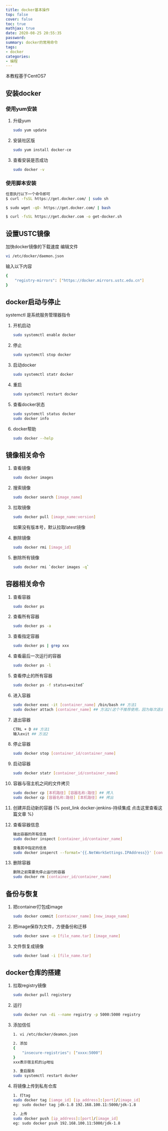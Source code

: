 ```yaml
---
title: docker基本操作
top: false
cover: false
toc: true
mathjax: true
date: 2020-08-25 20:55:35
password:
summary: docker的常用命令
tags:
- docker
categories:
- 编程
---
```


本教程基于CentOS7

## 安装docker

### 使用yum安装

1. 升级yum

    ```bash
    sudo yum update
    ```

2. 安装社区版

    ```bash
    sudo yum install docker-ce
    ```

3. 查看安装是否成功

    ``` bash
    sudo docker -v
    ```

### 使用脚本安装

```bash
任意执行以下一个命令即可
$ curl -fsSL https://get.docker.com/ | sudo sh

$ sudo wget -qO- https://get.docker.com/ | bash

$ curl -fsSL https://get.docker.com -o get-docker.sh
```

## 设置USTC镜像

加快docker镜像的下载速度
编辑文件

```bash
vi /etc/docker/daemon.json
```

输入以下内容

```bash
{
    "registry-mirrors": ["https://docker.mirrors.ustc.edu.cn"]
}
```

## docker启动与停止

systemctl 是系统服务管理器指令

1. 开机启动

    ```bash
    sudo systemctl enable docker
    ```

2. 停止

    ```bash
    sudo systemctl stop docker
    ```

3. 启动docker

    ```bash
    sudo systemctl statr docker
    ```

4. 重启

    ```bash
    sudo systemctl restart docker
    ```

5. 查看docker状态

    ```bash
    sudo systemctl status docker
    sudo docker info
    ```

6. docker帮助

    ```bash
    sudo docker --help
    ```

## 镜像相关命令

1. 查看镜像

    ``` bash
    sudo docker images
    ```

2. 搜索镜像

    ``` bash
    sudo docker search [image_name]
    ```

3. 拉取镜像

    ``` bash
    sudo docker pull [image_name:version]
    ```

    如果没有版本号，默认拉取latest镜像

4. 删除镜像

    ``` bash
    sudo docker rmi [image_id]
    ```

5. 删除所有镜像

    ``` bash
    sudo docker rmi `docker images -q`
    ```

## 容器相关命令

1. 查看容器

    ``` bash
    sudo docker ps
    ```

2. 查看所有容器

    ``` bash
    sudo docker ps -a
    ```

3. 查看指定容器

    ``` bash
    sudo docker ps | grep xxx
    ```

4. 查看最后一次运行的容器

    ``` bash
    sudo docker ps -l
    ```

5. 查看停止的所有容器

    ``` bash
    sudo docker ps -f status=exited`
    ```

6. 进入容器

    ``` bash
    sudo docker exec -it [container_name] /bin/bash ## 方法1
    sudo docker attach [container_name] ## 方法2(这个不推荐使用，因为每次退出终端，container就停止运行了)
    ```

7. 退出容器

    ``` bash
    CTRL + D ## 方法1
    输入exit ## 方法2
    ```

8. 停止容器

    ``` bash
    sudo docker stop [container_id/container_name]
    ```

9. 启动容器

    ``` bash
    sudo docker statr [container_id/container_name]
    ```

10. 容器与宿主机之间的文件拷贝

    ``` bash
    sudo docker cp [本机路径] [容器名称:路径] ## 拷入
    sudo docker cp [容器名称:路径] [本机路径] ## 拷出
    ```

11. 创建并启动新的容器
    {% post_link docker-jenkins-持续集成 点击这里查看这篇文章 %}

12. 查看容器信息

    ``` bash
    输出容器的所有信息
    sudo docker inspect [container_id/container_name]

    查看其中指定的信息
    sudo docker insperct --format='{{.NetWorkSettings.IPAddress}}' [container_id/container_name]
    ```

13. 删除容器

    ``` bash
    删除之前需要先停止运行的容器
    sudo docker rm [container_id/container_name]
    ```

## 备份与恢复

1. 把container打包成image

    ``` bash
    sudo docker commit [container_name] [new_image_name]
    ```

2. 把image保存为文件，方便备份和迁移

    ``` bash
    sudo docker save -o [file_name.tar] [image_name]
    ```

3. 文件恢复成镜像

    ``` bash
    sudo docker load -i [file_name.tar]
    ```

## docker仓库的搭建

1. 拉取registry镜像

    ``` bash
    sudo docker pull registery
    ```

2. 运行

    ``` bash
    sudo docker run -di --name registry -p 5000:5000 registry
    ```

3. 添加信任

    ``` bash
    1. vi /etc/docker/deamon.json

    2. 添加
    {
        "insecure-registries": ["xxxx:5000"]
    }
    xxx表示宿主机的ip地址

    3. 重启服务
    sudo systemctl restart docker
    ```

4. 将镜像上传到私有仓库

    ``` bash
    1. 打tag
    sudo docker tag [iamge_id] [ip_address]:[port]/[image_id]
    eg: sudo docker tag jdk-1.8 192.168.100.11:5000/jdk-1.8

    2. 上传
    sudo docker push [ip_address]:[port]/[image_id]
    eg: sudo docker psuh 192.168.100.11:5000/jdk-1.8

    ```
